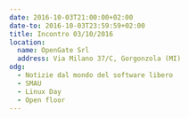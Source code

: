 ```yaml
---
date: 2016-10-03T21:00:00+02:00
date-to: 2016-10-03T23:59:59+02:00
title: Incontro 03/10/2016
location:
  name: OpenGate Srl
  address: Via Milano 37/C, Gorgonzola (MI)
odg:
  - Notizie dal mondo del software libero
  - SMAU
  - Linux Day
  - Open floor
---
```

